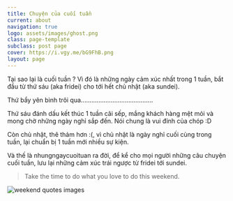 ```yaml
---
title: Chuyện của cuối tuần
current: about
navigation: true
logo: assets/images/ghost.png
class: page-template
subclass: post page
cover: https://i.vgy.me/bG9FhB.png
layout: page
---
```


Tại sao lại là cuối tuần ? Vì đó là những ngày cảm xúc nhất trong 1 tuần, bắt đầu từ thứ sáu (aka fridei) cho tới hết chủ nhật (aka sundei).

Thứ bẩy yên bình trôi qua.........................................

Thứ sáu đánh dấu kết thúc 1 tuần cãi sếp, mắng khách hàng mệt mỏi và mong chờ những ngày nghỉ sắp đến. Nói chung là vui đỉnh của chóp :D

Còn chủ nhật, thê thảm hơn :(, vì chủ nhật là ngày nghỉ cuối cùng trong tuần, lại chuẩn bị 1 tuần mới nhiều sự kiện.

Và thế là nhungngaycuoituan ra đời, để kể cho mọi người những câu chuyện cuối tuần, lưu lại những cảm xúc trái ngược từ fridei tới sundei. 

> Take the time to do what you love to do this weekend.

![weekend quotes images](https://imgk.timesnownews.com/story/Weekend_iStock_1200.jpg?tr=w-600,h-450,fo-auto)